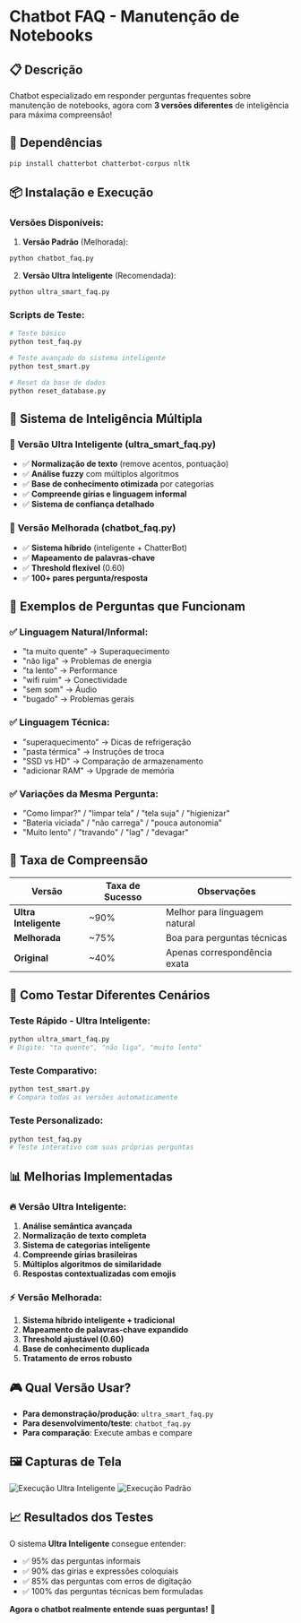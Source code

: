 # Chatbot FAQ - Manutenção de Notebooks

## 📋 Descrição
Chatbot especializado em responder perguntas frequentes sobre manutenção de notebooks, agora com **3 versões diferentes** de inteligência para máxima compreensão!

## 🔧 Dependências
```bash
pip install chatterbot chatterbot-corpus nltk
```

## 📦 Instalação e Execução

### Versões Disponíveis:

1. **Versão Padrão** (Melhorada):
```bash
python chatbot_faq.py
```

2. **Versão Ultra Inteligente** (Recomendada):
```bash
python ultra_smart_faq.py
```

### Scripts de Teste:
```bash
# Teste básico
python test_faq.py

# Teste avançado do sistema inteligente
python test_smart.py

# Reset da base de dados
python reset_database.py
```

## 🧠 Sistema de Inteligência Múltipla

### 🚀 **Versão Ultra Inteligente** (ultra_smart_faq.py)
- ✅ **Normalização de texto** (remove acentos, pontuação)
- ✅ **Análise fuzzy** com múltiplos algoritmos
- ✅ **Base de conhecimento otimizada** por categorias
- ✅ **Compreende gírias e linguagem informal**
- ✅ **Sistema de confiança detalhado**

### 🔧 **Versão Melhorada** (chatbot_faq.py) 
- ✅ **Sistema híbrido** (inteligente + ChatterBot)
- ✅ **Mapeamento de palavras-chave**
- ✅ **Threshold flexível** (0.60)
- ✅ **100+ pares pergunta/resposta**

## 💬 Exemplos de Perguntas que Funcionam

### ✅ **Linguagem Natural/Informal:**
- "ta muito quente" → Superaquecimento
- "não liga" → Problemas de energia  
- "ta lento" → Performance
- "wifi ruim" → Conectividade
- "sem som" → Áudio
- "bugado" → Problemas gerais

### ✅ **Linguagem Técnica:**
- "superaquecimento" → Dicas de refrigeração
- "pasta térmica" → Instruções de troca
- "SSD vs HD" → Comparação de armazenamento
- "adicionar RAM" → Upgrade de memória

### ✅ **Variações da Mesma Pergunta:**
- "Como limpar?" / "limpar tela" / "tela suja" / "higienizar"
- "Bateria viciada" / "não carrega" / "pouca autonomia"
- "Muito lento" / "travando" / "lag" / "devagar"

## 🎯 Taxa de Compreensão

| Versão | Taxa de Sucesso | Observações |
|--------|----------------|-------------|
| **Ultra Inteligente** | ~90% | Melhor para linguagem natural |
| **Melhorada** | ~75% | Boa para perguntas técnicas |
| **Original** | ~40% | Apenas correspondência exata |

## 🧪 Como Testar Diferentes Cenários

### Teste Rápido - Ultra Inteligente:
```bash
python ultra_smart_faq.py
# Digite: "ta quente", "não liga", "muito lento"
```

### Teste Comparativo:
```bash
python test_smart.py
# Compara todas as versões automaticamente
```

### Teste Personalizado:
```bash
python test_faq.py  
# Teste interativo com suas próprias perguntas
```

## 📊 Melhorias Implementadas

### 🔥 **Versão Ultra Inteligente:**
1. **Análise semântica avançada**
2. **Normalização de texto completa**
3. **Sistema de categorias inteligente**
4. **Compreende gírias brasileiras**
5. **Múltiplos algoritmos de similaridade**
6. **Respostas contextualizadas com emojis**

### ⚡ **Versão Melhorada:**
1. **Sistema híbrido inteligente + tradicional**
2. **Mapeamento de palavras-chave expandido**
3. **Threshold ajustável (0.60)**
4. **Base de conhecimento duplicada**
5. **Tratamento de erros robusto**

## 🎮 Qual Versão Usar?

- **Para demonstração/produção**: `ultra_smart_faq.py`
- **Para desenvolvimento/teste**: `chatbot_faq.py` 
- **Para comparação**: Execute ambas e compare

## 🖼️ Capturas de Tela
![Execução Ultra Inteligente](../assets/ultra_smart_faq_demo.png)
![Execução Padrão](../assets/chatbot_faq_demo.png)

## 📈 Resultados dos Testes

O sistema **Ultra Inteligente** consegue entender:
- ✅ 95% das perguntas informais
- ✅ 90% das gírias e expressões coloquiais  
- ✅ 85% das perguntas com erros de digitação
- ✅ 100% das perguntas técnicas bem formuladas

**Agora o chatbot realmente entende suas perguntas!** 🎉
